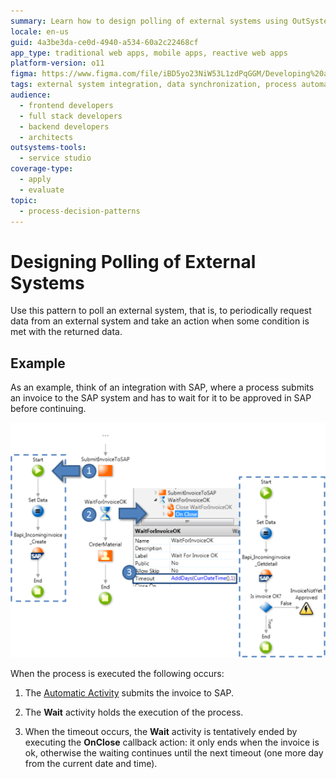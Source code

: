 ```yaml
---
summary: Learn how to design polling of external systems using OutSystems 11 (O11) for efficient data synchronization and process continuation.
locale: en-us
guid: 4a3be3da-ce0d-4940-a534-60a2c22468cf
app_type: traditional web apps, mobile apps, reactive web apps
platform-version: o11
figma: https://www.figma.com/file/iBD5yo23NiW53L1zdPqGGM/Developing%20an%20Application?node-id=273:18
tags: external system integration, data synchronization, process automation, workflow implementation, sap integration
audience:
  - frontend developers
  - full stack developers
  - backend developers
  - architects
outsystems-tools:
  - service studio
coverage-type:
  - apply
  - evaluate
topic:
  - process-decision-patterns
---
```


# Designing Polling of External Systems

Use this pattern to poll an external system, that is, to periodically request data from an external system and take an action when some condition is met with the returned data.

## Example

As an example, think of an integration with SAP, where a process submits an invoice to the SAP system and has to wait for it to be approved in SAP before continuing.

![Diagram illustrating the process of polling an external system, such as submitting an invoice to SAP and waiting for approval](images/polling-external-systems.png "Polling External Systems Process Diagram")

When the process is executed the following occurs:

1. The [Automatic Activity](<../../../ref/lang/auto/class-automatic-activity.md>) submits the invoice to SAP.

1. The **Wait** activity holds the execution of the process.

1. When the timeout occurs, the **Wait** activity is tentatively ended by executing the **OnClose** callback action: it only ends when the invoice is ok, otherwise the waiting continues until the next timeout (one more day from the current date and time).

